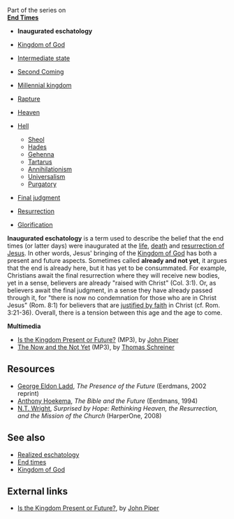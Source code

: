 Part of the series on  
**[End Times](End_times "End times")**
-   **Inaugurated eschatology**
-   [Kingdom of God](Kingdom_of_God "Kingdom of God")
-   [Intermediate state](Intermediate_state "Intermediate state")
-   [Second Coming](Second_Coming "Second Coming")
-   [Millennial kingdom](Millennial_kingdom "Millennial kingdom")
-   [Rapture](Rapture "Rapture")
-   [Heaven](Heaven "Heaven")
-   [Hell](Hell "Hell")
    -   [Sheol](Sheol "Sheol")
    -   [Hades](Hades "Hades")
    -   [Gehenna](Gehenna "Gehenna")
    -   [Tartarus](Tartarus "Tartarus")
    -   [Annihilationism](Annihilationism "Annihilationism")
    -   [Universalism](Universalism "Universalism")
    -   [Purgatory](Purgatory "Purgatory")

-   [Final judgment](Final_judgment "Final judgment")
-   [Resurrection](Resurrection "Resurrection")
-   [Glorification](Glorification "Glorification")

**Inaugurated eschatology** is a term used to describe the belief
that the end times (or latter days) were inaugurated at the
[life](Life_of_Jesus "Life of Jesus"),
[death](index.php?title=Death_of_Jesus&action=edit&redlink=1 "Death of Jesus (page does not exist)")
and
[resurrection of Jesus](Resurrection_of_Jesus "Resurrection of Jesus").
In other words, Jesus' bringing of the
[Kingdom of God](Kingdom_of_God "Kingdom of God") has both a
present and future aspects. Sometimes called
**already and not yet**, it argues that the end is already here,
but it has yet to be consummated. For example, Christians await the
final resurrection where they will receive new bodies, yet in a
sense, believers are already "raised with Christ" (Col. 3:1). Or,
as believers await the final judgment, in a sense they have already
passed through it, for "there is now no condemnation for those who
are in Christ Jesus" (Rom. 8:1) for believers that are
[justified by faith](Justification "Justification") in Christ (cf.
Rom. 3:21-36). Overall, there is a tension between this age and the
age to come.

**Multimedia**

-   [Is the Kingdom Present or Future?](http://www.desiringgod.org/media/audio/1990/19900204.mp3)
    (MP3), by [John Piper](John_Piper "John Piper")
-   [The Now and the Not Yet](http://www.petrik.com/GRC/05%2020081122_The_Now_and_the_Not_Yet_Dr.ThomasSchreiner.mp3)
    (MP3), by [Thomas Schreiner](Thomas_Schreiner "Thomas Schreiner")




## Resources

-   [George Eldon Ladd](George_Eldon_Ladd "George Eldon Ladd"),
    *The Presence of the Future* (Eerdmans, 2002 reprint)
-   [Anthony Hoekema](Anthony_Hoekema "Anthony Hoekema"),
    *The Bible and the Future* (Eerdmans, 1994)
-   [N.T. Wright](N.T._Wright "N.T. Wright"),
    *Surprised by Hope: Rethinking Heaven, the Resurrection, and the Mission of the Church*
    (HarperOne, 2008)

## See also

-   [Realized eschatology](index.php?title=Realized_eschatology&action=edit&redlink=1 "Realized eschatology (page does not exist)")
-   [End times](End_times "End times")
-   [Kingdom of God](Kingdom_of_God "Kingdom of God")

## External links

-   [Is the Kingdom Present or Future?](http://www.desiringgod.org/ResourceLibrary/Sermons/ByTopic/30/709_Is_the_Kingdom_Present_or_Future/),
    by [John Piper](John_Piper "John Piper")



